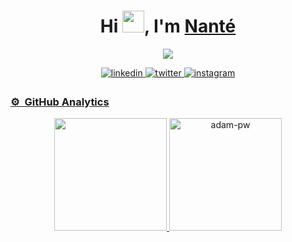 <h1 align="center">Hi <img src="https://media.giphy.com/media/hvRJCLFzcasrR4ia7z/giphy.gif" width="35">, I'm <a href="https://github.com/anjanante" target="blank">
Nanté</a></h1>
<p align="center">
 <a href="https://github.com/anjanante"><img src="https://readme-typing-svg.herokuapp.com?lines=A+passionate+developer;of+web+and+mobile+applications;From+Madagascar;Always%20learning%20new%20things&center=true&width=500&height=50"></a>
</p>

<p align="center">
<a href="https://www.linkedin.com/in/nante-rajaona/" target="_blank">
<img src=https://img.shields.io/badge/linkedin-%2300acee.svg?color=405DE6&style=for-the-badge&logo=linkedin&logoColor=white alt=linkedin style="margin-bottom: 5px;" />
<a href="https://twitter.com/nantenaina29" target="_blank">
<img src=https://img.shields.io/badge/twitter-%2300acee.svg?color=1DA1F2&style=for-the-badge&logo=twitter&logoColor=white alt=twitter style="margin-bottom: 5px;" />
</a>
<a href="https://www.instagram.com/anjanante/" target="_blank">
<img src=https://img.shields.io/badge/instagram-%ff5851db.svg?color=C13584&style=for-the-badge&logo=instagram&logoColor=white alt=instagram style="margin-bottom: 5px;" />
</p>

### ⚙️ &nbsp;GitHub Analytics

<p align="center">

<a href="https://github.com/anjanante">
<!---
  <img height="180em" src="https://github-readme-stats-eight-theta.vercel.app/api?username=anjanante&show_icons=true&theme=dark&include_all_commits=true&count_private=true"/>
 -->
  <img height="180em" src="https://github-readme-stats-eight-theta.vercel.app/api/top-langs/?username=anjanante&layout=compact&langs_count=8&theme=dark"/>
  <img height="180em" src="https://github-readme-streak-stats.herokuapp.com/?user=anjanante&theme=dark&background=0d1117&date_format=M%20j%5B%2C%20Y%5D" alt="adam-pw" />
 
</a>

</p>
